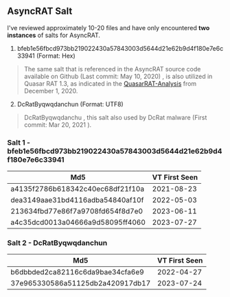 ## AsyncRAT Salt

I've reviewed approximately 10-20 files and have only encountered **two instances** of salts for AsyncRAT.
1. bfeb1e56fbcd973bb219022430a57843003d5644d21e62b9d4f180e7e6c33941 (Format: Hex)
> The same salt that is referenced in the AsyncRAT source code available on Github (Last commit: May 10, 2020) , is also utilized in Quasar RAT 1.3, as indicated in the [QuasarRAT-Analysis](https://github.com/JPCERTCC/QuasarRAT-Analysis/blob/main/quasarrat_decode.py) from December 1, 2020.
2. DcRatByqwqdanchun (Format: UTF8)
> DcRatByqwqdanchu , this salt also used by DcRat malware (First commit: Mar 20, 2021 ).

### Salt 1 - bfeb1e56fbcd973bb219022430a57843003d5644d21e62b9d4f180e7e6c33941 


| Md5                                | VT First Seen |
| ---------------------------------- | ------------|
| a4135f2786b618342c40ec68df21f10a   | 2021-08-23|
| dea3149aae31bd4116adba54840af10f   | 2022-05-03|
| 213634fbd77e86f7a9708fd654f8d7e0   | 2023-06-11|
| a4c35dcd0013a04666a9d58095ff4060   | 2023-07-27|


### Salt 2 - DcRatByqwqdanchun 
| Md5                                | VT First Seen |
| ---------------------------------- | ------------|
| b6dbbded2ca82116c6da9bae34cfa6e9   | 2022-04-27|
| 37e965330586a51125db2a420917db17   | 2023-07-24 |

